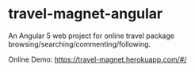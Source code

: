 # travel-magnet-angular
An Angular 5 web project for online travel package browsing/searching/commenting/following.

Online Demo:
https://travel-magnet.herokuapp.com/#/
